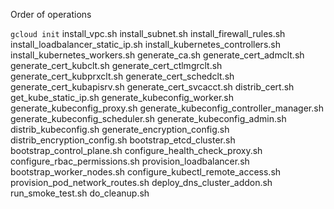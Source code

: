 
Order of operations

`gcloud init`
install_vpc.sh
install_subnet.sh
install_firewall_rules.sh
install_loadbalancer_static_ip.sh
install_kubernetes_controllers.sh
install_kubernetes_workers.sh
generate_ca.sh
generate_cert_admclt.sh
generate_cert_kubclt.sh
generate_cert_ctlmgrclt.sh
generate_cert_kubprxclt.sh
generate_cert_schedclt.sh
generate_cert_kubapisrv.sh
generate_cert_svcacct.sh
distrib_cert.sh
get_kube_static_ip.sh
generate_kubeconfig_worker.sh
generate_kubeconfig_proxy.sh
generate_kubeconfig_controller_manager.sh
generate_kubeconfig_scheduler.sh
generate_kubeconfig_admin.sh
distrib_kubeconfig.sh
generate_encryption_config.sh
distrib_encryption_config.sh
bootstrap_etcd_cluster.sh
bootstrap_control_plane.sh
configure_health_check_proxy.sh
configure_rbac_permissions.sh
provision_loadbalancer.sh
bootstrap_worker_nodes.sh
configure_kubectl_remote_access.sh
provision_pod_network_routes.sh
deploy_dns_cluster_addon.sh
run_smoke_test.sh
do_cleanup.sh
